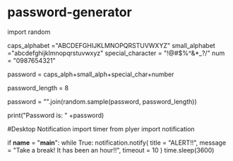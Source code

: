 # password-generator
import random

caps_alphabet ="ABCDEFGHIJKLMNOPQRSTUVWXYZ"
small_alphabet ="abcdefghijklmnopqrstuvwxyz"
special_character = "!@#$%^&*_?\/"
num = "0987654321"

password = caps_alph+small_alph+special_char+number

password_length = 8

password = "".join(random.sample(password, password_length))

print("Password is: " +password)


#Desktop Notification
import timer
from plyer import notification

if __name__ = "__main__":
  while True:
    notification.notify(
      title = "ALERT!!", 
      message = "Take a break! It has been an hour!!",
      timeout = 10
      )
      time.sleep(3600)
  
